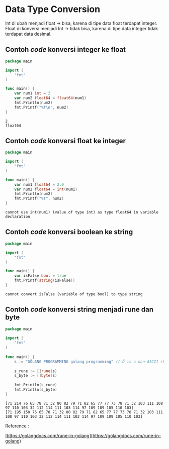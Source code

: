# Data Type Conversion

Int di ubah menjadi float -> bisa, karena di tipe data float terdapat integer.\
Float di konversi menjadi Int -> tidak bisa, karena di tipe data integer tidak terdapat data desimal.

## Contoh _code_ konversi integer ke float

```go
package main

import (
	"fmt"
)

func main() {
	var num1 int = 2
	var num2 float64 = float64(num1)
	fmt.Println(num2)
	fmt.Printf("%T\n", num2)
}
```

```
2
float64
```

## Contoh _code_ konversi float ke integer

```go
package main

import (
	"fmt"
)

func main() {
	var num1 float64 = 2.0
	var num2 float64 = int(num1)
	fmt.Println(num2)
	fmt.Printf("%T", num2)
}
```

```
cannot use int(num1) (value of type int) as type float64 in variable declaration
```

## Contoh _code_ konversi boolean ke string

```go
package main

import (
	"fmt"
)

func main() {
	var isFalse bool = true
	fmt.Printf(string(isFalse))
}
```

```
cannot convert isFalse (variable of type bool) to type string
```

## Contoh _code_ konversi string menjadi rune dan byte

```go
package main
 
import (
    "fmt"
)
 
func main() {
    s := "GÖLANG PROGRAMMING golang programming" // Ö is a non-ASCII character 
 
    s_rune := []rune(s)
    s_byte := []byte(s)
     
    fmt.Println(s_rune)
    fmt.Println(s_byte)
}
```

```
[71 214 76 65 78 71 32 80 82 79 71 82 65 77 77 73 78 71 32 103 111 108 97 110 103 32 112 114 111 103 114 97 109 109 105 110 103]
[71 195 150 76 65 78 71 32 80 82 79 71 82 65 77 77 73 78 71 32 103 111 108 97 110 103 32 112 114 111 103 114 97 109 109 105 110 103]
```

Reference :

[https://golangdocs.com/rune-in-golang](https://golangdocs.com/rune-in-golang)
